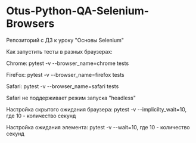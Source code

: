 # Otus-Python-QA-Selenium-Browsers
Репозиторий с ДЗ к уроку "Основы  Selenium"

Как запустить тесты в разных браузерах:

Chrome:
pytest -v --browser_name=chrome tests

FireFox:
pytest -v --browser_name=firefox tests

Safari:
pytest -v --browser_name=safari tests

Safari  не поддерживает режим запуска "headless"

Настройка скрытого ожидания браузера:
pytest -v --implicilty_wait=10, где 10 - количество секунд

Настройка ожидания элемента:
pytest -v --wait=10, где 10 - количество секунд

